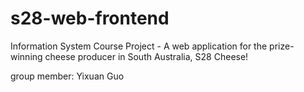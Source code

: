 # s28-web-frontend

Information System Course Project - A web application for the prize-winning cheese producer in South Australia, S28 Cheese!

group member:
Yixuan Guo

